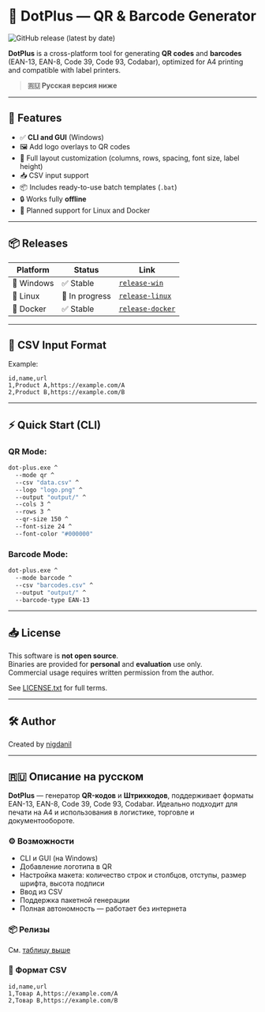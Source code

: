# 🧩 DotPlus — QR & Barcode Generator

![GitHub release (latest by date)](https://img.shields.io/github/downloads/nigdanil/dotplus/latest/total?label=Downloads&style=flat-square)

**DotPlus** is a cross-platform tool for generating **QR codes** and **barcodes** (EAN-13, EAN-8, Code 39, Code 93, Codabar), optimized for A4 printing and compatible with label printers.

> **🇷🇺 Русская версия ниже**

---

## 🚀 Features

- ✅ **CLI and GUI** (Windows)
- 🖼️ Add logo overlays to QR codes
- 📄 Full layout customization (columns, rows, spacing, font size, label height)
- 📥 CSV input support
- 📦 Includes ready-to-use batch templates (`.bat`)
- 🔒 Works fully **offline**
- 🐧 Planned support for Linux and Docker

---

## 📦 Releases

| Platform | Status | Link |
|----------|--------|------|
| 🚀 Windows | ✅ Stable | [`release-win`](https://github.com/nigdanil/dotplus/tree/release-win) |
| 🐧 Linux   | 🚧 In progress | [`release-linux`](https://github.com/nigdanil/dotplus/tree/release-linux) |
| 🐳 Docker  | ✅ Stable | [`release-docker`](https://github.com/nigdanil/dotplus/tree/release-docker) |

---

## 🧾 CSV Input Format

Example:

```csv
id,name,url
1,Product A,https://example.com/A
2,Product B,https://example.com/B
````

---

## ⚡ Quick Start (CLI)

### QR Mode:

```bash
dot-plus.exe ^
  --mode qr ^
  --csv "data.csv" ^
  --logo "logo.png" ^
  --output "output/" ^
  --cols 3 ^
  --rows 3 ^
  --qr-size 150 ^
  --font-size 24 ^
  --font-color "#000000"
```

### Barcode Mode:

```bash
dot-plus.exe ^
  --mode barcode ^
  --csv "barcodes.csv" ^
  --output "output/" ^
  --barcode-type EAN-13
```

---

## 📥 License

This software is **not open source**.  
Binaries are provided for **personal** and **evaluation** use only.  
Commercial usage requires written permission from the author.  

See [LICENSE.txt](./LICENSE.txt) for full terms.

---

## 🛠 Author

Created by [nigdanil](https://github.com/nigdanil)

---

## 🇷🇺 Описание на русском

**DotPlus** — генератор **QR-кодов** и **Штрихкодов**, поддерживает форматы EAN-13, EAN-8, Code 39, Code 93, Codabar.
Идеально подходит для печати на A4 и использования в логистике, торговле и документообороте.

### ⚙️ Возможности

* CLI и GUI (на Windows)
* Добавление логотипа в QR
* Настройка макета: количество строк и столбцов, отступы, размер шрифта, высота подписи
* Ввод из CSV
* Поддержка пакетной генерации
* Полная автономность — работает без интернета

### 📦 Релизы

См. [таблицу выше](#releases)

### 📄 Формат CSV

```csv
id,name,url
1,Товар A,https://example.com/A
2,Товар B,https://example.com/B
```
